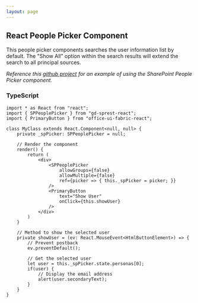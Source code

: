 ```yaml
---
layout: page
---
```


## React People Picker Component

This people picker components searches the user information list by default. The "Show All" option within the search results will extend the search to all principal sources.

_Reference this [github project](https://github.com/gunjandatta/sprest-webparts/tree/master/src/email) for an example of using the SharePoint People Picker component._

### TypeScript

```tsx
import * as React from "react";
import { SPPeoplePicker } from "gd-sprest-react";
import { PrimaryButton } from "office-ui-fabric-react";

class MyClass extends React.Component<null, null> {
    private _spPicker: SPPeoplePicker = null;

    // Render the component
    render() {
        return (
            <div>
                <SPPeoplePicker
                    allowGroups={false}
                    allowMultiple={false}
                    ref={picker => { this._spPicker = picker; }}
                />
                <PrimaryButton
                    text="Show User"
                    onClick={this.showUser}
                />
            </div>
        )
    }

    // Method to show the selected user
    private showUser = (ev: React.MouseEvent<HtmlButtonElement>) => {
        // Prevent postback
        ev.preventDefault();

        // Get the selected user
        let user = this._spPicker.state.personas[0];
        if(user) {
            // Display the email address
            alert(user.secondaryText);
        }
    }
}
```